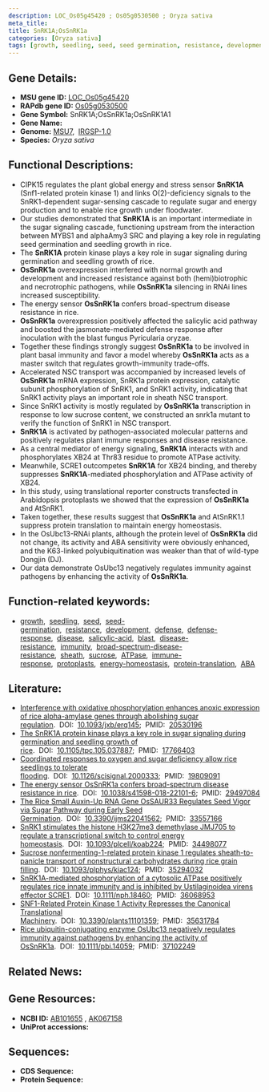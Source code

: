 ```yaml
---
description: LOC_Os05g45420 ; Os05g0530500 ; Oryza sativa
meta_title:
title: SnRK1A;OsSnRK1a
categories: [Oryza sativa]
tags: [growth, seedling, seed, seed germination, resistance, development, defense, defense response, disease, salicylic acid, blast, disease resistance, immunity, broad-spectrum disease resistance, sheath, sucrose, ATPase, immune response, protoplasts, energy homeostasis, protein translation, ABA,  ABA ]
---
```


## Gene Details:
- **MSU gene ID:** [LOC_Os05g45420](http://rice.uga.edu/cgi-bin/ORF_infopage.cgi?orf=LOC_Os05g45420)  
- **RAPdb gene ID:** [Os05g0530500](https://rapdb.dna.affrc.go.jp/locus/?name=Os05g0530500)  
- **Gene Symbol:** SnRK1A;OsSnRK1a;OsSnRK1A1
- **Gene Name:**
- **Genome:**  [MSU7](http://rice.uga.edu/),&nbsp;&nbsp;[IRGSP-1.0](https://rapdb.dna.affrc.go.jp/download/irgsp1.html)
- **Species:** *Oryza sativa*

## Functional Descriptions:
   - CIPK15 regulates the plant global energy and stress sensor **SnRK1A** (Snf1-related protein kinase 1) and links O(2)-deficiency signals to the SnRK1-dependent sugar-sensing cascade to regulate sugar and energy production and to enable rice growth under floodwater.
   - Our studies demonstrated that **SnRK1A** is an important intermediate in the sugar signaling cascade, functioning upstream from the interaction between MYBS1 and alphaAmy3 SRC and playing a key role in regulating seed germination and seedling growth in rice.
   - The **SnRK1A** protein kinase plays a key role in sugar signaling during germination and seedling growth of rice.
   - **OsSnRK1a** overexpression interfered with normal growth and development and increased resistance against both (hemi)biotrophic and necrotrophic pathogens, while **OsSnRK1a** silencing in RNAi lines increased susceptibility.
   - The energy sensor **OsSnRK1a** confers broad-spectrum disease resistance in rice.
   - **OsSnRK1a** overexpression positively affected the salicylic acid pathway and boosted the jasmonate-mediated defense response after inoculation with the blast fungus Pyricularia oryzae.
   - Together these findings strongly suggest **OsSnRK1a** to be involved in plant basal immunity and favor a model whereby **OsSnRK1a** acts as a master switch that regulates growth-immunity trade-offs.
   - Accelerated NSC transport was accompanied by increased levels of **OsSnRK1a** mRNA expression, SnRK1a protein expression, catalytic subunit phosphorylation of SnRK1, and SnRK1 activity, indicating that SnRK1 activity plays an important role in sheath NSC transport.
   - Since SnRK1 activity is mostly regulated by **OsSnRK1a** transcription in response to low sucrose content, we constructed an snrk1a mutant to verify the function of SnRK1 in NSC transport.
   - **SnRK1A** is activated by pathogen-associated molecular patterns and positively regulates plant immune responses and disease resistance.
   - As a central mediator of energy signaling, **SnRK1A** interacts with and phosphorylates XB24 at Thr83 residue to promote ATPase activity.
   - Meanwhile, SCRE1 outcompetes **SnRK1A** for XB24 binding, and thereby suppresses **SnRK1A**-mediated phosphorylation and ATPase activity of XB24.
   - In this study, using translational reporter constructs transfected in Arabidopsis protoplasts we showed that the expression of **OsSnRK1a** and AtSnRK1.
   - Taken together, these results suggest that **OsSnRK1a** and AtSnRK1.1 suppress protein translation to maintain energy homeostasis.
   - In the OsUbc13-RNAi plants, although the protein level of **OsSnRK1a** did not change, its activity and ABA sensitivity were obviously enhanced, and the K63-linked polyubiquitination was weaker than that of wild-type Dongjin (DJ).
   - Our data demonstrate OsUbc13 negatively regulates immunity against pathogens by enhancing the activity of **OsSnRK1a**.

## Function-related keywords:
   - [growth](/tags/growth/),&nbsp;&nbsp;[seedling](/tags/seedling/),&nbsp;&nbsp;[seed](/tags/seed/),&nbsp;&nbsp;[seed-germination](/tags/seed-germination/),&nbsp;&nbsp;[resistance](/tags/resistance/),&nbsp;&nbsp;[development](/tags/development/),&nbsp;&nbsp;[defense](/tags/defense/),&nbsp;&nbsp;[defense-response](/tags/defense-response/),&nbsp;&nbsp;[disease](/tags/disease/),&nbsp;&nbsp;[salicylic-acid](/tags/salicylic-acid/),&nbsp;&nbsp;[blast](/tags/blast/),&nbsp;&nbsp;[disease-resistance](/tags/disease-resistance/),&nbsp;&nbsp;[immunity](/tags/immunity/),&nbsp;&nbsp;[broad-spectrum-disease-resistance](/tags/broad-spectrum-disease-resistance/),&nbsp;&nbsp;[sheath](/tags/sheath/),&nbsp;&nbsp;[sucrose](/tags/sucrose/),&nbsp;&nbsp;[ATPase](/tags/ATPase/),&nbsp;&nbsp;[immune-response](/tags/immune-response/),&nbsp;&nbsp;[protoplasts](/tags/protoplasts/),&nbsp;&nbsp;[energy-homeostasis](/tags/energy-homeostasis/),&nbsp;&nbsp;[protein-translation](/tags/protein-translation/),&nbsp;&nbsp;[ABA](/tags/ABA/)

## Literature:
   - [Interference with oxidative phosphorylation enhances anoxic expression of rice alpha-amylase genes through abolishing sugar regulation](https://www.doi.org/10.1093/jxb/erq145).&nbsp;&nbsp;DOI:&nbsp;&nbsp;[10.1093/jxb/erq145](https://www.doi.org/10.1093/jxb/erq145);&nbsp;&nbsp;PMID:&nbsp;&nbsp;[20530196](https://pubmed.ncbi.nlm.nih.gov/20530196/)
   - [The SnRK1A protein kinase plays a key role in sugar signaling during germination and seedling growth of rice](https://www.doi.org/10.1105/tpc.105.037887).&nbsp;&nbsp;DOI:&nbsp;&nbsp;[10.1105/tpc.105.037887](https://www.doi.org/10.1105/tpc.105.037887);&nbsp;&nbsp;PMID:&nbsp;&nbsp;[17766403](https://pubmed.ncbi.nlm.nih.gov/17766403/)
   - [Coordinated responses to oxygen and sugar deficiency allow rice seedlings to tolerate flooding](https://www.doi.org/10.1126/scisignal.2000333).&nbsp;&nbsp;DOI:&nbsp;&nbsp;[10.1126/scisignal.2000333](https://www.doi.org/10.1126/scisignal.2000333);&nbsp;&nbsp;PMID:&nbsp;&nbsp;[19809091](https://pubmed.ncbi.nlm.nih.gov/19809091/)
   - [The energy sensor OsSnRK1a confers broad-spectrum disease resistance in rice](https://www.doi.org/10.1038/s41598-018-22101-6).&nbsp;&nbsp;DOI:&nbsp;&nbsp;[10.1038/s41598-018-22101-6](https://www.doi.org/10.1038/s41598-018-22101-6);&nbsp;&nbsp;PMID:&nbsp;&nbsp;[29497084](https://pubmed.ncbi.nlm.nih.gov/29497084/)
   - [The Rice Small Auxin-Up RNA Gene OsSAUR33 Regulates Seed Vigor via Sugar Pathway during Early Seed Germination](https://www.doi.org/10.3390/ijms22041562).&nbsp;&nbsp;DOI:&nbsp;&nbsp;[10.3390/ijms22041562](https://www.doi.org/10.3390/ijms22041562);&nbsp;&nbsp;PMID:&nbsp;&nbsp;[33557166](https://pubmed.ncbi.nlm.nih.gov/33557166/)
   - [SnRK1 stimulates the histone H3K27me3 demethylase JMJ705 to regulate a transcriptional switch to control energy homeostasis](https://www.doi.org/10.1093/plcell/koab224).&nbsp;&nbsp;DOI:&nbsp;&nbsp;[10.1093/plcell/koab224](https://www.doi.org/10.1093/plcell/koab224);&nbsp;&nbsp;PMID:&nbsp;&nbsp;[34498077](https://pubmed.ncbi.nlm.nih.gov/34498077/)
   - [Sucrose nonfermenting-1-related protein kinase 1 regulates sheath-to-panicle transport of nonstructural carbohydrates during rice grain filling](https://www.doi.org/10.1093/plphys/kiac124).&nbsp;&nbsp;DOI:&nbsp;&nbsp;[10.1093/plphys/kiac124](https://www.doi.org/10.1093/plphys/kiac124);&nbsp;&nbsp;PMID:&nbsp;&nbsp;[35294032](https://pubmed.ncbi.nlm.nih.gov/35294032/)
   - [SnRK1A-mediated phosphorylation of a cytosolic ATPase positively regulates rice innate immunity and is inhibited by Ustilaginoidea virens effector SCRE1](https://www.doi.org/10.1111/nph.18460).&nbsp;&nbsp;DOI:&nbsp;&nbsp;[10.1111/nph.18460](https://www.doi.org/10.1111/nph.18460);&nbsp;&nbsp;PMID:&nbsp;&nbsp;[36068953](https://pubmed.ncbi.nlm.nih.gov/36068953/)
   - [SNF1-Related Protein Kinase 1 Activity Represses the Canonical Translational Machinery](https://www.doi.org/10.3390/plants11101359).&nbsp;&nbsp;DOI:&nbsp;&nbsp;[10.3390/plants11101359](https://www.doi.org/10.3390/plants11101359);&nbsp;&nbsp;PMID:&nbsp;&nbsp;[35631784](https://pubmed.ncbi.nlm.nih.gov/35631784/)
   - [Rice ubiquitin-conjugating enzyme OsUbc13 negatively regulates immunity against pathogens by enhancing the activity of OsSnRK1a](https://www.doi.org/10.1111/pbi.14059).&nbsp;&nbsp;DOI:&nbsp;&nbsp;[10.1111/pbi.14059](https://www.doi.org/10.1111/pbi.14059);&nbsp;&nbsp;PMID:&nbsp;&nbsp;[37102249](https://pubmed.ncbi.nlm.nih.gov/37102249/)

## Related News:

## Gene Resources:
- **NCBI ID:**  [AB101655](http://www.ncbi.nlm.nih.gov/nuccore/AB101655)&nbsp;,&nbsp;[AK067158](http://www.ncbi.nlm.nih.gov/nuccore/AK067158)
- **UniProt accessions:** [](https://www.uniprot.org/uniprotkb//entry)

## Sequences:
- **CDS Sequence:**
- **Protein Sequence:**

